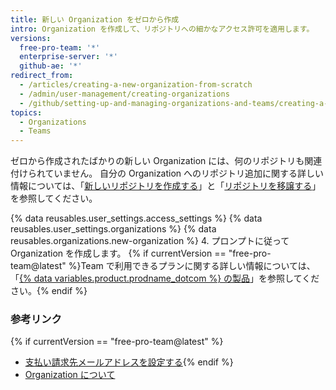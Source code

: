 ```yaml
---
title: 新しい Organization をゼロから作成
intro: Organization を作成して、リポジトリへの細かなアクセス許可を適用します。
versions:
  free-pro-team: '*'
  enterprise-server: '*'
  github-ae: '*'
redirect_from:
  - /articles/creating-a-new-organization-from-scratch
  - /admin/user-management/creating-organizations
  - /github/setting-up-and-managing-organizations-and-teams/creating-a-new-organization-from-scratch
topics:
  - Organizations
  - Teams
---
```


ゼロから作成されたばかりの新しい Organization には、何のリポジトリも関連付けられていません。 自分の Organization へのリポジトリ追加に関する詳しい情報については、「[新しいリポジトリを作成する](/articles/creating-a-new-repository)」と「[リポジトリを移譲する](/articles/transferring-a-repository)」を参照してください。

{% data reusables.user_settings.access_settings %}
{% data reusables.user_settings.organizations %}
{% data reusables.organizations.new-organization %}
4. プロンプトに従って Organization を作成します。 {% if currentVersion == "free-pro-team@latest" %}Team で利用できるプランに関する詳しい情報については、「[{% data variables.product.prodname_dotcom %} の製品](/articles/githubs-products)」を参照してください。{% endif %}

### 参考リンク

{% if currentVersion == "free-pro-team@latest" %}
- [支払い請求先メールアドレスを設定する](/articles/setting-your-billing-email){% endif %}
- [Organization について](/articles/about-organizations)
